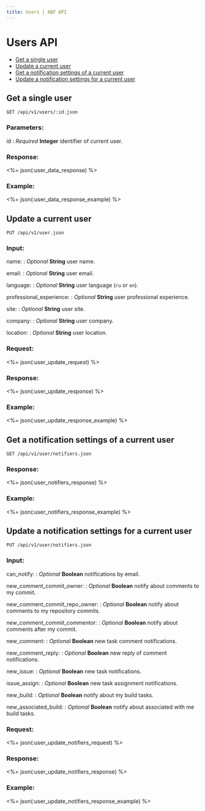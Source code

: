 ```yaml
---
title: Users | ABF API
---
```


# Users API

* <a href="#get-a-single-user">Get a single user</a>
* <a href="#update-a-current-user">Update a current user</a>
* <a href="#get-a-notification-settings-of-a-current-user">Get a notification settings of a current user</a>
* <a href="#update-a-notification-settings-for-a-current-user">Update a notification settings for a current user</a>

## Get a single user

    GET /api/v1/users/:id.json

### Parameters:

id
: _Required_ **Integer** identifier of current user.

### Response:

<%= json(:user_data_response) %>

### Example:

<%= json(:user_data_response_example) %>

## Update a current user

    PUT /api/v1/user.json

### Input:

name:
: _Optional_ **String** user name.

email:
: _Optional_ **String** user email.

language:
: _Optional_ **String** user language (`ru` or `en`).

professional_experience:
: _Optional_ **String** user professional experience.

site:
: _Optional_ **String** user site.

company:
: _Optional_ **String** user company.

location:
: _Optional_ **String** user location.

### Request:

<%= json(:user_update_request) %>

### Response:

<%= json(:user_update_response) %>

### Example:

<%= json(:user_update_response_example) %>

## Get a notification settings of a current user

    GET /api/v1/user/notifiers.json

### Response:

<%= json(:user_notifiers_response) %>

### Example:

<%= json(:user_notifiers_response_example) %>

## Update a notification settings for a current user

    PUT /api/v1/user/notifiers.json

### Input:

can_notify:
: _Optional_ **Boolean** notifications by email.

new_comment_commit_owner:
: _Optional_ **Boolean** notify about comments to my commit.

new_comment_commit_repo_owner:
: _Optional_ **Boolean** notify about comments to my repository commits.

new_comment_commit_commentor:
: _Optional_ **Boolean** notify about comments after my commit.

new_comment:
: _Optional_ **Boolean** new task comment notifications.

new_comment_reply:
: _Optional_ **Boolean** new reply of comment notifications.

new_issue:
: _Optional_ **Boolean** new task notifications.

issue_assign:
: _Optional_ **Boolean** new task assignment notifications.

new_build:
: _Optional_ **Boolean** notify about my build tasks.

new_associated_build:
: _Optional_ **Boolean** notify about associated with me build tasks.

### Request:

<%= json(:user_update_notifiers_request) %>

### Response:

<%= json(:user_update_notifiers_response) %>

### Example:

<%= json(:user_update_notifiers_response_example) %>